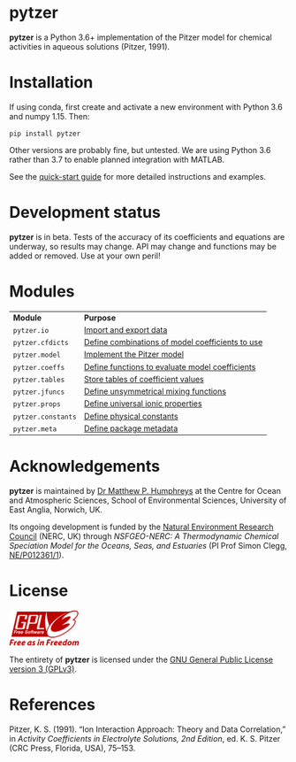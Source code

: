 <!--<script src='https://cdnjs.cloudflare.com/ajax/libs/mathjax/2.7.5/MathJax.js?config=TeX-MML-AM_CHTML' async></script>-->

# pytzer

**pytzer** is a Python 3.6+ implementation of the Pitzer model for chemical activities in aqueous solutions (Pitzer, 1991).


# Installation

If using conda, first create and activate a new environment with Python 3.6 and numpy 1.15. Then:

```shell
pip install pytzer
```

Other versions are probably fine, but untested. We are using Python 3.6 rather than 3.7 to enable planned integration with MATLAB.

See the [quick-start guide](quick-start) for more detailed instructions and examples.


# Development status

**pytzer** is in beta. Tests of the accuracy of its coefficients and equations are underway, so results may change. API may change and functions may be added or removed. Use at your own peril!


# Modules

<table><tr>

<td><strong>Module</strong></td>
<td><strong>Purpose</strong></td>

</tr><tr>
<td><code>pytzer.io</code></td>
<td><a href="modules/io">Import and export data</a></td>

</tr><tr>
<td><code>pytzer.cfdicts</code></td>
<td><a href="modules/cfdicts">Define combinations of model coefficients to use</a></td>

</tr><tr>
<td><code>pytzer.model</code></td>
<td><a href="modules/model">Implement the Pitzer model</a></td>

</tr><tr>
<td><code>pytzer.coeffs</code></td>
<td><a href="modules/coeffs">Define functions to evaluate model coefficients</a></td>

</tr><tr>
<td><code>pytzer.tables</code></td>
<td><a href="modules/tables">Store tables of coefficient values</a></td>

</tr><tr>
<td><code>pytzer.jfuncs</code></td>
<td><a href="modules/jfuncs">Define unsymmetrical mixing functions</a></td>

</tr><tr>
<td><code>pytzer.props</code></td>
<td><a href="modules/props">Define universal ionic properties</a></td>

</tr><tr>
<td><code>pytzer.constants</code></td>
<td><a href="modules/constants">Define physical constants</a></td>

</tr><tr>
<td><code>pytzer.meta</code></td>
<td><a href="modules/meta">Define package metadata</a></td>

</tr></table>

# Acknowledgements

**pytzer** is maintained by [Dr Matthew P. Humphreys](https://mvdh.xyz) at the Centre for Ocean and Atmospheric Sciences, School of Environmental Sciences, University of East Anglia, Norwich, UK.

Its ongoing development is funded by the [Natural Environment Research Council](https://nerc.ukri.org/) (NERC, UK) through *NSFGEO-NERC: A Thermodynamic Chemical Speciation Model for the Oceans, Seas, and Estuaries* (PI Prof Simon Clegg, [NE/P012361/1](http://gotw.nerc.ac.uk/list_full.asp?pcode=NE%2FP012361%2F1)).

# License

<img src="img/1920px-GPLv3_Logo.svg.png" width="25%" />

The entirety of **pytzer** is licensed under the [GNU General Public License version 3 (GPLv3)](https://www.gnu.org/licenses/gpl-3.0.en.html).

# References

Pitzer, K. S. (1991). “Ion Interaction Approach: Theory and Data Correlation,” in *Activity Coefficients in Electrolyte Solutions, 2nd Edition*, ed. K. S. Pitzer (CRC Press, Florida, USA), 75–153.
